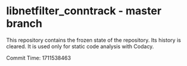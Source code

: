# libnetfilter_conntrack - master branch

This repository contains the frozen state of the repository.
Its history is cleared. It is used only for static code
analysis with Codacy.

Commit Time: 1711538463